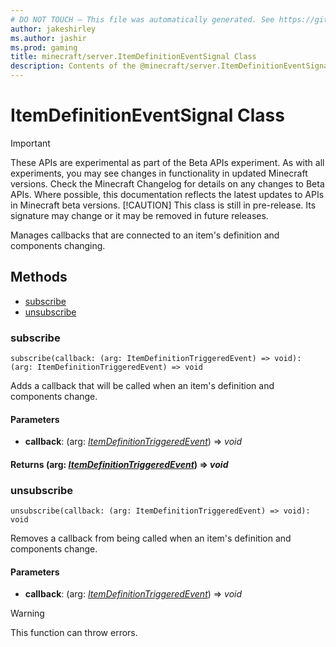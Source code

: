 ```yaml
---
# DO NOT TOUCH — This file was automatically generated. See https://github.com/mojang/minecraftapidocsgenerator to modify descriptions, examples, etc.
author: jakeshirley
ms.author: jashir
ms.prod: gaming
title: minecraft/server.ItemDefinitionEventSignal Class
description: Contents of the @minecraft/server.ItemDefinitionEventSignal class.
---
```

# ItemDefinitionEventSignal Class
>[!IMPORTANT]
>These APIs are experimental as part of the Beta APIs experiment. As with all experiments, you may see changes in functionality in updated Minecraft versions. Check the Minecraft Changelog for details on any changes to Beta APIs. Where possible, this documentation reflects the latest updates to APIs in Minecraft beta versions.
> [!CAUTION]
> This class is still in pre-release.  Its signature may change or it may be removed in future releases.

Manages callbacks that are connected to an item's definition and components changing.

## Methods
- [subscribe](#subscribe)
- [unsubscribe](#unsubscribe)

### **subscribe**
`
subscribe(callback: (arg: ItemDefinitionTriggeredEvent) => void): (arg: ItemDefinitionTriggeredEvent) => void
`

Adds a callback that will be called when an item's definition and components change.

#### **Parameters**
- **callback**: (arg: [*ItemDefinitionTriggeredEvent*](ItemDefinitionTriggeredEvent.md)) => *void*

#### **Returns** (arg: [*ItemDefinitionTriggeredEvent*](ItemDefinitionTriggeredEvent.md)) => *void*

### **unsubscribe**
`
unsubscribe(callback: (arg: ItemDefinitionTriggeredEvent) => void): void
`

Removes a callback from being called when an item's definition and components change.

#### **Parameters**
- **callback**: (arg: [*ItemDefinitionTriggeredEvent*](ItemDefinitionTriggeredEvent.md)) => *void*

> [!WARNING]
> This function can throw errors.
